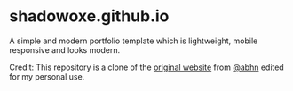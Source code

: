 # shadowoxe.github.io
A simple and modern portfolio template which is lightweight, mobile responsive and looks modern.

Credit:
This repository is a clone of the [original website](https://github.com/abhn/portfolio) from [@abhn](https://github.com/abhn) edited for my personal use. 
